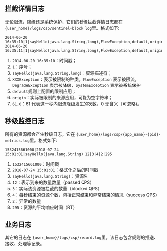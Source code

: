 ## 拦截详情日志

无论限流，降级还是系统保护，它们的秒级拦截详情日志都在 `{user_home}/logs/csp/sentinel-block.log`里。格式如下:
```
2014-06-20 16:35:10|1|sayHello(java.lang.String,long),FlowException,default,origin|61,0
2014-06-20 16:35:11|1|sayHello(java.lang.String,long),FlowException,default,origin|1,0
```
1. `2014-06-20 16:35:10`：时间戳；
2. `1`：序号；
3. `sayHello(java.lang.String,long)`：资源描述符；
4. `XXXException`：表示被限制的种类。`FlowException` 表示被限流，`DegradeException` 表示被降级，`SystemException` 表示被系统保护
5. `default`规则上配置的限制应用；
6. `origin`：实际被限制的来源应用，可能为空字符串；
7. `61,0`：61 代表这一秒内限流降级发生的次数，0 无含义（可忽略)。

## 秒级监控日志

所有的资源都会产生秒级日志，它在 `{user_home}/logs/csp/{app_name}-{pid}-metrics.log`里。格式如下:

```
1532415661000|2018-07-24 15:01:01|sayHello(java.lang.String)|12|3|4|2|295
```

1. `1532415661000`：时间戳
2. `2018-07-24 15:01:01`：格式化之后的时间戳
3. `sayHello(java.lang.String)`：资源名
4. `12`：表示到来的数量数量（passed QPS）
5. `3`：实际该资源被拦截的数量（blocked QPS）
6. `4`：每秒结束的资源个数，包括正常结束和异常结束的情况（success QPS）
7. `2`：异常的数量
8. `295`：资源的平均响应时间（RT）

## 业务日志

其它的日志在 `{user_home}/logs/csp/record.log`里。该日志包含规则的推送、接收、处理等记录。